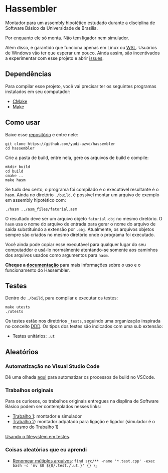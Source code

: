 # Hassembler
Montador para um assembly hipotético estudado durante a disciplina de Software 
Básico da Universidade de Brasília.

Por enquanto ele só monta. Não tem ligador nem simulador.

Além disso, é garantido que funciona apenas em Linux ou 
[WSL](https://docs.microsoft.com/en-us/windows/wsl/). Usuários de Windows vão 
ter que esperar um pouco. Ainda assim, são incentivados a experimentar com esse
projeto e abrir [issues](https://github.com/yudi-azvd/hassembler/issues/new).


## Dependências
Para compilar esse projeto, você vai precisar ter os seguintes programas 
instalados em seu computador:

- [CMake](https://cmake.org/download/)
- [Make](https://www.gnu.org/software/make/) 
<!-- (ou [Ninja](https://ninja-build.org/)) -->


## Como usar
Baixe esse [repositório](https://github.com/yudi-azvd/hassembler) e entre nele:

    git clone https://github.com/yudi-azvd/hassembler
    cd hassembler

Crie a pasta de build, entre nela, gere os arquivos de build e compile:

    mkdir build
    cd build
    cmake ..
    make hasm

Se tudo deu certo, o programa foi compilado e o executável resultante é o 
`hasm`. Ainda no diretório `./build`, é possível montar um arquivo de exemplo
em assembly hipotético com:

    ./hasm ../asm_files/fatorial.asm

O resultado deve ser um arquivo objeto `fatorial.obj` no mesmo diretório. O 
`hasm` usa o nome do arquivo de entrada para gerar o nome do arquivo de saída 
substituindo a extensão por `.obj`. Atualmente, os arquivos objetos sempre são 
criados no mesmo diretório onde o programa foi executado.

Você ainda pode copiar esse executável para qualquer lugar do seu computaddor
e usá-lo normalmente atentando-se somente aos caminhos dos arquivos usados como
argumentos para `hasm`.

**Cheque a [documentação](docs/README.md)** 
para mais informações sobre o uso e o funcionamento do Hassembler.


## Testes
Dentro de `./build`, para compilar e executar os testes:

    make utests
    ./utests

Os testes estão nos diretórios `_tests`, seguindo uma organização inspirada no 
conceito [DDD](https://en.wikipedia.org/wiki/Domain-driven_design). Os tipos dos
testes são indicados com uma sub extensão:

- Testes unitários: `.ut`
<!-- - Testes de integração: `.it`
- Testes de ponta a ponta (end-to-end): `.e2et` -->


## Aleatórios
### Automatização no Visual Studio Code
Dê uma olhada [aqui](docs/vscode-automation.md) para automatizar os processos de 
build no VSCode.

### Trabalhos originais
Para os curiosos, os trabalhos originais entregues na displina de Software 
Básico podem ser contemplados nesses links:

- [Trabalho 1](https://github.com/yudi-azvd/hassembler/tree/sb-trabalho-1):
montador e simulador
- [Trabalho 2](https://github.com/yudi-azvd/hassembler/tree/sb-trabalho-2):
montador adpatado para ligação e ligador (simulador é o mesmo do Trabalho 1)

[Usando o filesystem em testes](https://softwareengineering.stackexchange.com/questions/330393/reading-a-file-before-testing-a-method-it-is-an-integration-test-or-a-unit-tes).


### Coisas aleatórias que eu aprendi
- [Renomear mútiplos arquivos](https://stackoverflow.com/questions/15290186/find-a-pattern-in-files-and-rename-them):
`find src/** -name '*.test.cpp' -exec bash -c 'mv $0 ${0/.test./.ut.}' {} \;`